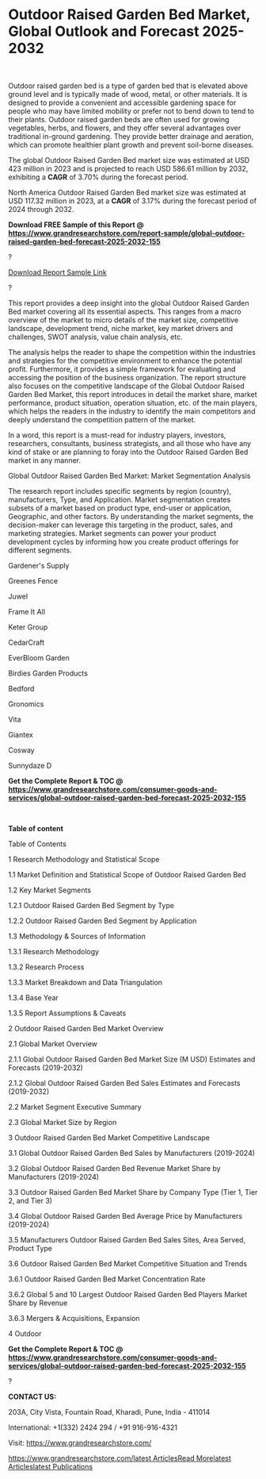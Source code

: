 <h1>Outdoor Raised Garden Bed Market, Global Outlook and Forecast 2025-2032</h1><br/><p>Outdoor raised garden bed is a type of garden bed that is elevated above ground level and is typically made of wood, metal, or other materials. It is designed to provide a convenient and accessible gardening space for people who may have limited mobility or prefer not to bend down to tend to their plants. Outdoor raised garden beds are often used for growing vegetables, herbs, and flowers, and they offer several advantages over traditional in-ground gardening. They provide better drainage and aeration, which can promote healthier plant growth and prevent soil-borne diseases.</p>
 
 
 
 <p>The global Outdoor Raised Garden Bed market size was estimated at USD 423 million in 2023 and is projected to reach USD 586.61 million by 2032, exhibiting a <strong>CAGR</strong> of 3.70% during the forecast period.</p>
 
 
 
 <p>North America Outdoor Raised Garden Bed market size was estimated at USD 117.32 million in 2023, at a <strong>CAGR</strong> of 3.17% during the forecast period of 2024 through 2032.</p>
 
 
 
 <div><b>Download FREE Sample of this Report @ <a href="https://www.grandresearchstore.com/report-sample/global-outdoor-raised-garden-bed-forecast-2025-2032-155">https://www.grandresearchstore.com/report-sample/global-outdoor-raised-garden-bed-forecast-2025-2032-155</a></b></div>
 
 
 
 <p>? </p>
 
 
 
 <p><a href="https://www.grandresearchstore.com/mr-admin/report-sample/global-outdoor-raised-garden-bed-forecast-2025-2032-155">Download Report Sample Link</a></p>
 
 
 
 <p>? </p>
 
 
 
 <p>This report provides a deep insight into the global Outdoor Raised Garden Bed market covering all its essential aspects. This ranges from a macro overview of the market to micro details of the market size, competitive landscape, development trend, niche market, key market drivers and challenges, SWOT analysis, value chain analysis, etc.</p>
 
 
 
 <p>The analysis helps the reader to shape the competition within the industries and strategies for the competitive environment to enhance the potential profit. Furthermore, it provides a simple framework for evaluating and accessing the position of the business organization. The report structure also focuses on the competitive landscape of the Global Outdoor Raised Garden Bed Market, this report introduces in detail the market share, market performance, product situation, operation situation, etc. of the main players, which helps the readers in the industry to identify the main competitors and deeply understand the competition pattern of the market.</p>
 
 
 
 <p>In a word, this report is a must-read for industry players, investors, researchers, consultants, business strategists, and all those who have any kind of stake or are planning to foray into the Outdoor Raised Garden Bed market in any manner.</p>
 
 
 
 <p>Global Outdoor Raised Garden Bed Market: Market Segmentation Analysis</p>
 
 
 
 <p>The research report includes specific segments by region (country), manufacturers, Type, and Application. Market segmentation creates subsets of a market based on product type, end-user or application, Geographic, and other factors. By understanding the market segments, the decision-maker can leverage this targeting in the product, sales, and marketing strategies. Market segments can power your product development cycles by informing how you create product offerings for different segments.</p>
 
 
 
 <p>Gardener&#39;s Supply</p>
 
 
 
 <p>Greenes Fence</p>
 
 
 
 <p>Juwel</p>
 
 
 
 <p>Frame It All</p>
 
 
 
 <p>Keter Group</p>
 
 
 
 <p>CedarCraft</p>
 
 
 
 <p>EverBloom Garden</p>
 
 
 
 <p>Birdies Garden Products</p>
 
 
 
 <p>Bedford</p>
 
 
 
 <p>Gronomics</p>
 
 
 
 <p>Vita</p>
 
 
 
 <p>Giantex</p>
 
 
 
 <p>Cosway</p>
 
 
 
 <p>Sunnydaze D</p>
 
 
 
 <div><b>Get the Complete Report & TOC @ <a href="https://www.grandresearchstore.com/consumer-goods-and-services/global-outdoor-raised-garden-bed-forecast-2025-2032-155">https://www.grandresearchstore.com/consumer-goods-and-services/global-outdoor-raised-garden-bed-forecast-2025-2032-155</a></b></div>
 
 
 
 <p><br />
 
 <b>Table of content</b></p>
 
 
 
 <p>Table of Contents<br />
 
 1 Research Methodology and Statistical Scope<br />
 
 1.1 Market Definition and Statistical Scope of Outdoor Raised Garden Bed<br />
 
 1.2 Key Market Segments<br />
 
 1.2.1 Outdoor Raised Garden Bed Segment by Type<br />
 
 1.2.2 Outdoor Raised Garden Bed Segment by Application<br />
 
 1.3 Methodology & Sources of Information<br />
 
 1.3.1 Research Methodology<br />
 
 1.3.2 Research Process<br />
 
 1.3.3 Market Breakdown and Data Triangulation<br />
 
 1.3.4 Base Year<br />
 
 1.3.5 Report Assumptions & Caveats<br />
 
 2 Outdoor Raised Garden Bed Market Overview<br />
 
 2.1 Global Market Overview<br />
 
 2.1.1 Global Outdoor Raised Garden Bed Market Size (M USD) Estimates and Forecasts (2019-2032)<br />
 
 2.1.2 Global Outdoor Raised Garden Bed Sales Estimates and Forecasts (2019-2032)<br />
 
 2.2 Market Segment Executive Summary<br />
 
 2.3 Global Market Size by Region<br />
 
 3 Outdoor Raised Garden Bed Market Competitive Landscape<br />
 
 3.1 Global Outdoor Raised Garden Bed Sales by Manufacturers (2019-2024)<br />
 
 3.2 Global Outdoor Raised Garden Bed Revenue Market Share by Manufacturers (2019-2024)<br />
 
 3.3 Outdoor Raised Garden Bed Market Share by Company Type (Tier 1, Tier 2, and Tier 3)<br />
 
 3.4 Global Outdoor Raised Garden Bed Average Price by Manufacturers (2019-2024)<br />
 
 3.5 Manufacturers Outdoor Raised Garden Bed Sales Sites, Area Served, Product Type<br />
 
 3.6 Outdoor Raised Garden Bed Market Competitive Situation and Trends<br />
 
 3.6.1 Outdoor Raised Garden Bed Market Concentration Rate<br />
 
 3.6.2 Global 5 and 10 Largest Outdoor Raised Garden Bed Players Market Share by Revenue<br />
 
 3.6.3 Mergers & Acquisitions, Expansion<br />
 
 4 Outdoor</p>
 
 
 
 <div><b>Get the Complete Report & TOC @ <a href="https://www.grandresearchstore.com/consumer-goods-and-services/global-outdoor-raised-garden-bed-forecast-2025-2032-155">https://www.grandresearchstore.com/consumer-goods-and-services/global-outdoor-raised-garden-bed-forecast-2025-2032-155</a></b></div>
 
 
 
 <p>? </p>
 
 
 
 <p><b>CONTACT US:</b><br />
 
 203A, City Vista, Fountain Road, Kharadi, Pune, India - 411014<br />
 
 International: +1(332) 2424 294 / +91 916-916-4321<br />
 
 Visit: <a href="https://www.grandresearchstore.com/">https://www.grandresearchstore.com/</a><br />
 
 <a href="https://gyeongbokgung.com">https://www.grandresearchstore.com/</a><a href="https://hallyeomaritime.com">latest Articles</a><a href="https://jingwansa.com">Read More</a><a href="https://nguoiviet.jp/">latest Articles</a><a href="https://www.intelmarketresearch.com/">latest Publications</a></p>